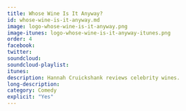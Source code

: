 ```yaml
---
title: Whose Wine Is It Anyway?
id: whose-wine-is-it-anyway.md
image: logo-whose-wine-is-it-anyway.png
image-itunes: logo-whose-wine-is-it-anyway-itunes.png
order: 4
facebook: 
twitter: 
soundcloud: 
soundcloud-playlist: 
itunes: 
description: Hannah Cruickshank reviews celebrity wines.
long-description: 
category: Comedy
explicit: "Yes"
---
```

